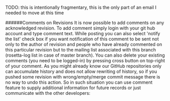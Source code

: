 TODO: this is intentionally fragmentary, this is the only part of an email I needed to move at this time


######Comments on Revisions
It is now possible to add comments on any acknowledged revision. 
To add comment simply login with your git hub account and type comment text. 
While posting you can also select 'notify the list' check box if you want notification of this comment to be sent not only to the author of revision and people who have already commented on this particular revision but to the mailing list associated with this branch (rosetta-log list in case of master branch). 
You can also delete your existing comments (you need to be logged-in) by pressing cross button on top-right of your comment. 
As you might already know our GitHub repositories only can accumulate history and does not allow rewriting of history, so if you pushed some revision with wrong/empty/merge commit message there is no way to undo this action. 
So in such situation you can use comment feature to supply additional information for future records or just communicate with the other developers: